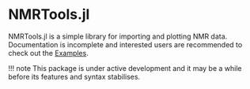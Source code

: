 # NMRTools.jl

NMRTools.jl is a simple library for importing and plotting NMR data. Documentation is incomplete and interested users are recommended to check out the [Examples](@ref).

!!! note
    This package is under active development and it may be a while before its features and syntax stabilises.



```@index
```
<!-- 
```@autodocs
Modules = [NMRTools.NMRBase, NMRTools.NMRIO]
``` -->
